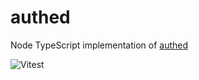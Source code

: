 # authed
Node TypeScript implementation of [authed](https://github.com/authed-dev/authed)

![Vitest](https://github.com/HillwoodPark/authed/actions/workflows/vitest.yml/badge.svg)
